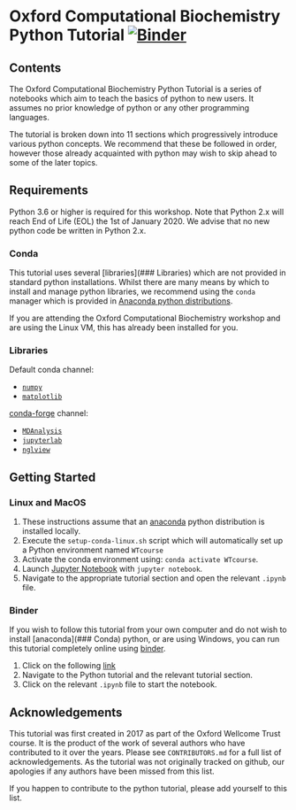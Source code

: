 # Oxford Computational Biochemistry Python Tutorial [![Binder](https://mybinder.org/badge_logo.svg)](https://mybinder.org/v2/gh/bigginlab/WTcourse/master)

## Contents

The Oxford Computational Biochemistry Python Tutorial is a series of notebooks which aim to teach the basics of python to new users. It assumes no prior knowledge of python or any other programming languages.

The tutorial is broken down into 11 sections which progressively introduce various python concepts. We recommend that these be followed in order, however those already acquainted with python may wish to skip ahead to some of the later topics.

## Requirements

Python 3.6 or higher is required for this workshop. Note that Python 2.x will reach End of Life (EOL) the 1st of January 2020. We advise that no new python code be written in Python 2.x.

### Conda

This tutorial uses several [libraries](### Libraries) which are not provided in standard python installations. Whilst there are many means by which to install and manage python libraries, we recommend using the `conda` manager which is provided in [Anaconda python distributions](https://www.anaconda.com/distribution/).

If you are attending the Oxford Computational Biochemistry workshop and are using the Linux VM, this has already been installed for you.

### Libraries

Default conda channel:

* [`numpy`](https://numpy.org/)
* [`matplotlib`](https://matplotlib.org/)

[conda-forge](https://conda-forge.org/) channel:

* [`MDAnalysis`](https://www.mdanalysis.org/)
* [`jupyterlab`](https://jupyterlab.readthedocs.io/en/stable/)
* [`nglview`](http://nglviewer.org/nglview/latest/)


## Getting Started

### Linux and MacOS

1. These instructions assume that an [anaconda](###Conda) python distribution is installed locally.
2. Execute the `setup-conda-linux.sh` script which will automatically set up a Python environment named `WTcourse`
3. Activate the conda environment using: `conda activate WTcourse`.
4. Launch [Jupyter Notebook](https://jupyter.org/) with `jupyter notebook`.
5. Navigate to the appropriate tutorial section and open the relevant `.ipynb` file.

### Binder

If you wish to follow this tutorial from your own computer and do not wish to install [anaconda](### Conda) python, or are using Windows, you can run this tutorial completely online using [binder](https://mybinder.org/).

1. Click on the following [link](https://mybinder.org/v2/gh/bigginlab/WTcourse/master)
2. Navigate to the Python tutorial and the relevant tutorial section.
3. Click on the relevant `.ipynb` file to start the notebook.

## Acknowledgements

This tutorial was first created in 2017 as part of the Oxford Wellcome Trust course. It is the product of the work of several authors who have contributed to it over the years. Please see `CONTRIBUTORS.md` for a full list of acknowledgements. As the tutorial was not originally tracked on github, our apologies if any authors have been missed from this list.

If you happen to contribute to the python tutorial, please add yourself to this list.

